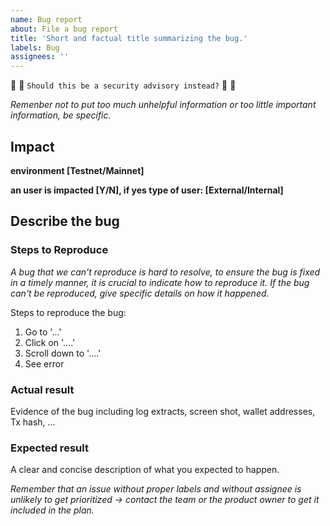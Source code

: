 ```yaml
---
name: Bug report
about: File a bug report
title: 'Short and factual title summarizing the bug.'
labels: Bug
assignees: ''
---
```


🔐 🔐 `Should this be a security advisory instead?` 🔐 🔐

_Remenber not to put too much unhelpful information or too little important information, be specific._

## Impact
__environment [Testnet/Mainnet]__

__an user is impacted [Y/N], if yes type of user: [External/Internal]__

## Describe the bug
### Steps to Reproduce
_A bug that we can't reproduce is hard to resolve, to ensure the bug is fixed in a timely manner, it is crucial to indicate how to reproduce it. If the bug can't be reproduced, give specific details on how it happened._

Steps to reproduce the bug:
1. Go to '...'
2. Click on '....'
3. Scroll down to '....'
4. See error

### Actual result
Evidence of the bug including log extracts, screen shot, wallet addresses, Tx hash, ...

### Expected result
A clear and concise description of what you expected to happen.

_Remember that an issue without proper labels and without assignee is unlikely to get prioritized -> contact the team or the product owner to get it included in the plan._
